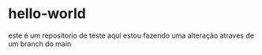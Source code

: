 # hello-world
este é um repositorio de teste
aqui estou fazendo uma alteração atraves de um branch do main

